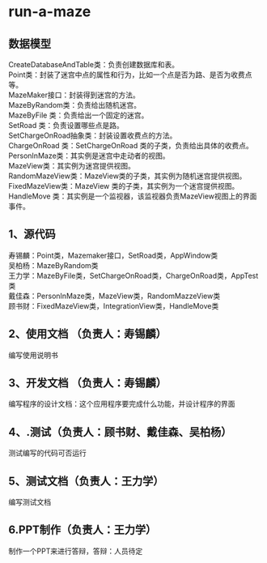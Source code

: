# run-a-maze                                                                                     

## 数据模型
CreateDatabaseAndTable类：负责创建数据库和表。                                                                                               
Point类：封装了迷宫中点的属性和行为，比如一个点是否为路、是否为收费点等。                                                                        
MazeMaker接口：封装得到迷宫的方法。                                                                                                           
MazeByRandom类：负责给出随机迷宫。                                                                                                           
MazeByFile 类：负责给出一个固定的迷宫。                                                                                                       
SetRoad 类：负责设置哪些点是路。                                                                                                             
SetChargeOnRoad抽象类：封装设置收费点的方法。                                                                                                 
ChargeOnRoad 类：SetChargeOnRoad 类的子类，负责给出具体的收费点。                                                                             
PersonInMaze类：其实例是迷宫中走动者的视图。                                                                                                 
MazeView类：其实例为迷宫提供视图。                                                                                                           
RandomMazeView类：MazeView类的子类，其实例为随机迷宫提供视图。                                                                                 
FixedMazeView类：MazeView 类的子类，其实例为一个迷宫提供视图。                                                                                 
HandleMove 类：其实例是一个监视器，该监视器负责MazeView视图上的界面事件。                                                                       

## 1、源代码
寿锡麟：Point类，Mazemaker接口，SetRoad类，AppWindow类                                                                                       
吴柏杨：MazeByRandom类                                                                                                                     
王力学：MazeByFile类，SetChargeOnRoad类，ChargeOnRoad类，AppTest类                                                                           
戴佳森：PersonInMaze类，MazeView类，RandomMazzeView类                                                                                       
顾书财：FixedMazeView类，IntegrationView类，HandleMove类 
                                                                                
## 2、使用文档 （负责人：寿锡麟）
编写使用说明书

## 3、开发文档 （负责人：寿锡麟）
编写程序的设计文档：这个应用程序要完成什么功能，并设计程序的界面

## 4、.测试（负责人：顾书财、戴佳森、吴柏杨）
测试编写的代码可否运行

## 5、测试文档（负责人：王力学）
编写测试文档

## 6.PPT制作（负责人：王力学）      
制作一个PPT来进行答辩，答辩：人员待定                                                                              
                                                                               
